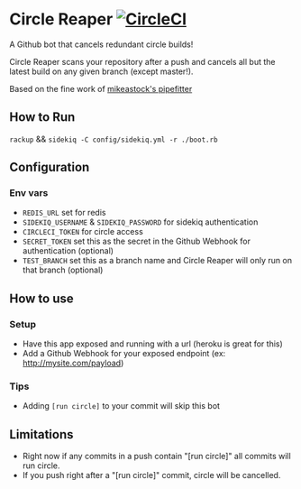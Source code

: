 # Circle Reaper [![CircleCI](https://circleci.com/gh/mikestephens/circle_reaper/tree/master.svg?style=svg)](https://circleci.com/gh/mikestephens/circle_reaper/tree/master)

A Github bot that cancels redundant circle builds!

Circle Reaper scans your repository after a push and cancels all but the latest build on any given branch (except master!).


Based on the fine work of [mikeastock's pipefitter](https://github.com/mikeastock/pipefitter)


## How to Run
`rackup` && `sidekiq -C config/sidekiq.yml -r ./boot.rb`

## Configuration
### Env vars
- `REDIS_URL` set for redis
- `SIDEKIQ_USERNAME` & `SIDEKIQ_PASSWORD` for sidekiq authentication
- `CIRCLECI_TOKEN` for circle access
- `SECRET_TOKEN` set this as the secret in the Github Webhook for authentication (optional)
- `TEST_BRANCH` set this as a branch name and Circle Reaper will only run on that branch (optional)

## How to use
### Setup
- Have this app exposed and running with a url (heroku is great for this)
- Add a Github Webhook for your exposed endpoint (ex: http://mysite.com/payload)

### Tips
- Adding `[run circle]` to your commit will skip this bot

## Limitations
- Right now if any commits in a push contain "[run circle]" all commits will run circle.
- If you push right after a "[run circle]" commit, circle will be cancelled.

